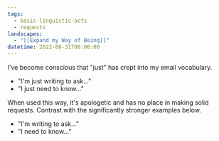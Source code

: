 ```yaml
---
tags:
  - basic-linguistic-acts
  - requests
landscapes:
  - "[[Expand my Way of Being]]"
datetime: 2022-08-31T00:00:00
---
```


I've become conscious that "just" has crept into my email vocabulary.

- "I'm just writing to ask..."
- "I just need to know..."

When used this way, it's apologetic and has no place in making solid requests. Contrast with the significantly stronger examples below.

- "I'm writing to ask..."
- "I need to know..."
